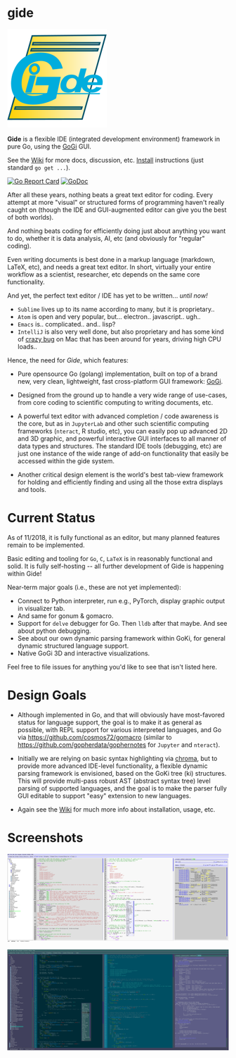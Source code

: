 # gide

![alt tag](logo/gide_icon.png)

**Gide** is a flexible IDE (integrated development environment) framework in pure Go, using the [GoGi](https://github.com/goki/gi) GUI.

See the [Wiki](https://github.com/goki/gide/wiki) for more docs, discussion, etc.  [Install](https://github.com/goki/gi/wiki/Install) instructions (just standard `go get ...`).

[![Go Report Card](https://goreportcard.com/badge/github.com/goki/gide)](https://goreportcard.com/report/github.com/goki/gide)
[![GoDoc](https://godoc.org/github.com/goki/gide?status.svg)](https://godoc.org/github.com/goki/gide)

After all these years, nothing beats a great text editor for coding.  Every attempt at more "visual" or structured forms of programming haven't really caught on (though the IDE and GUI-augmented editor can give you the best of both worlds).

And nothing beats coding for efficiently doing just about anything you want to do, whether it is data analysis, AI, etc (and obviously for "regular" coding).

Even writing documents is best done in a markup language (markdown, LaTeX, etc), and needs a great text editor.  In short, virtually your entire workflow as a scientist, researcher, etc depends on the same core functionality.

And yet, the perfect text editor / IDE has yet to be written... *until now!*

* `Sublime` lives up to its name according to many, but it is proprietary..
* `Atom` is open and very popular, but... electron.. javascript.. ugh..
* `Emacs` is.. complicated.. and.. lisp?
* `IntelliJ` is also very well done, but also proprietary and has some kind of [crazy bug](https://intellij-support.jetbrains.com/hc/en-us/community/posts/115000693290-Extreme-lag-and-high-CPU-usage-on-OSX-High-Sierra?page=2#comments) on Mac that has been around for years, driving high CPU loads.. 

Hence, the need for *Gide*, which features:

* Pure opensource Go (golang) implementation, built on top of a brand new, very clean, lightweight, fast cross-platform GUI framework: [GoGi](https://github.com/goki/gi).

* Designed from the ground up to handle a very wide range of use-cases, from core coding to scientific computing to writing documents, etc.

* A powerful text editor with advanced completion / code awareness is the core, but as in `JupyterLab` and other such scientific computing frameworks (`nteract`, R studio, etc), you can easily pop up advanced 2D and 3D graphic, and powerful interactive GUI interfaces to all manner of data types and structures.  The standard IDE tools (debugging, etc) are just one instance of the wide range of add-on functionality that easily be accessed within the gide system.

* Another critical design element is the world's best tab-view framework for holding and efficiently finding and using all the those extra displays and tools.

# Current Status

As of 11/2018, it is fully functional as an editor, but many planned features remain to be implemented.

Basic editing and tooling for `Go`, `C`, `LaTeX` is in reasonably functional and solid.  It is fully self-hosting -- all further development of Gide is happening within Gide!

Near-term major goals (i.e., these are not yet implemented):
* Connect to Python interpreter, run e.g., PyTorch, display graphic output in visualizer tab.
* And same for gonum & gomacro.
* Support for `delve` debugger for Go.  Then `lldb` after that maybe.  And see about python debugging.
* See about our own dynamic parsing framework within GoKi, for general dynamic structured language support.
* Native GoGi 3D and interactive visualizations.

Feel free to file issues for anything you'd like to see that isn't listed here.

# Design Goals

* Although implemented in Go, and that will obviously have most-favored status for language support, the goal is to make it as general as possible, with REPL support for various interpreted languages, and Go via https://github.com/cosmos72/gomacro (similar to https://github.com/gopherdata/gophernotes for `Jupyter` and `nteract`).

* Initially we are relying on basic syntax highlighting via [chroma](https://github.com/alecthomas/chroma), but to provide more advanced IDE-level functionality, a flexible dynamic parsing framework is envisioned, based on the GoKi tree (ki) structures.  This will provide multi-pass robust AST (abstract syntax tree) level parsing of supported languages, and the goal is to make the parser fully GUI editable to support "easy" extension to new languages.

* Again see the [Wiki](https://github.com/goki/gide/wiki) for much more info about installation, usage, etc.

# Screenshots

![Screenshot](screenshot.png?raw=true "Screenshot")

![Screenshot, darker](screenshot_dark.png?raw=true "Screenshot, darker color scheme")
